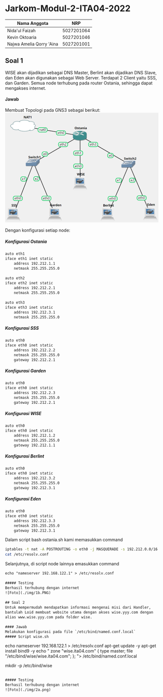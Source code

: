 # Jarkom-Modul-2-ITA04-2022
Nama Anggota | NRP
------------------- | --------------		
Nida'ul Faizah | 5027201064
Kevin Oktoaria | 5027201046
Najwa Amelia Qorry 'Aina | 5027201001

## Soal 1
WISE akan dijadikan sebagai DNS Master, Berlint akan dijadikan DNS Slave, dan Eden akan digunakan sebagai Web Server. Terdapat 2 Client yaitu SSS, dan Garden. Semua node terhubung pada router Ostania, sehingga dapat mengakses internet.

#### Jawab
Membuat Topologi pada GNS3 sebagai berikut:
![Foto](./img/1a.PNG)

Dengan konfigurasi setiap node:
##### Konfigurasi Ostania
```
auto eth1
iface eth1 inet static
	address 192.212.1.1
	netmask 255.255.255.0

auto eth2
iface eth2 inet static
	address 192.212.2.1
	netmask 255.255.255.0

auto eth3
iface eth3 inet static
	address 192.212.3.1
	netmask 255.255.255.0
```

##### Konfigurasi SSS
```
auto eth0
iface eth0 inet static
	address 192.212.2.2
	netmask 255.255.255.0
	gateway 192.212.2.1
```

##### Konfigurasi Garden
```
auto eth0
iface eth0 inet static
	address 192.212.2.3
	netmask 255.255.255.0
	gateway 192.212.2.1
```

##### Konfigurasi WISE
```
auto eth0
iface eth0 inet static
	address 192.212.1.2
	netmask 255.255.255.0
    gateway 192.212.1.1
```

##### Konfigurasi Berlint
```
auto eth0
iface eth0 inet static
	address 192.212.3.2
	netmask 255.255.255.0
	gateway 192.212.3.1
```

##### Konfigurasi Eden
```
auto eth0
iface eth0 inet static
	address 192.212.3.3
	netmask 255.255.255.0
	gateway 192.212.3.1
```
Dalam script bash ostania.sh kami  memasukkan command 
```bash
iptables -t nat -A POSTROUTING -o eth0 -j MASQUERADE -s 192.212.0.0/16
cat /etc/resolv.conf
```
Selanjutnya, di script node lainnya emasukkan command
```
echo "nameserver 192.168.122.1" > /etc/resolv.conf

##### Testing
Berhasil terhubung dengan internet
![Foto](./img/1b.PNG)

## Soal 2
Untuk mempermudah mendapatkan informasi mengenai misi dari Handler, bantulah Loid membuat website utama dengan akses wise.yyy.com dengan alias www.wise.yyy.com pada folder wise.

#### Jawab
Melakukan konfigurasi pada file `/etc/bind/named.conf.local`
##### Script wise.sh
```
echo nameserver 192.168.122.1 > /etc/resolv.conf
apt-get update -y
apt-get install bind9 -y
echo "
zone \"wise.ita04.com\" {
	type master;
	file \"/etc/bind/wise/wise.ita04.com\";
};
"> /etc/bind/named.conf.local

mkdir -p /etc/bind/wise
```

##### Testing
Berhasil terhubung dengan internet
![Foto](./img/2a.png)
